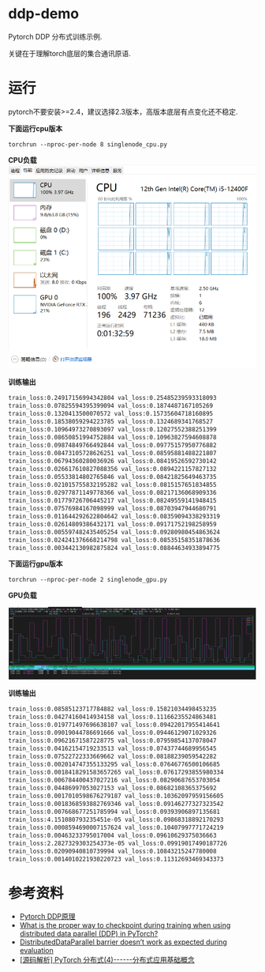 # ddp-demo

Pytorch DDP 分布式训练示例.

关键在于理解torch底层的集合通讯原语.

# 运行

pytorch不要安装>=2.4，建议选择2.3版本，高版本底层有点变化还不稳定.

**下面运行cpu版本**

```
torchrun --nproc-per-node 8 singlenode_cpu.py
```

**CPU负载**
![图片](singlenode_cpu.png)

**训练输出**
```
train_loss:0.24917156994342804 val_loss:0.25485239593318093
train_loss:0.07825594395399094 val_loss:0.1874487167105269
train_loss:0.1320413500070572 val_loss:0.15735604718160895
train_loss:0.18538059294223785 val_loss:0.1324689341768527
train_loss:0.10964973270893097 val_loss:0.12027552388251399
train_loss:0.08650851994752884 val_loss:0.10963827594608878
train_loss:0.09874849766492844 val_loss:0.09775157950776882
train_loss:0.08473105728626251 val_loss:0.08595881488221807
train_loss:0.06794360280036926 val_loss:0.08419526592730142
train_loss:0.026617610827088356 val_loss:0.0894221157827132
train_loss:0.05533814802765846 val_loss:0.08421825649463735
train_loss:0.021015755832195282 val_loss:0.0815157651834855
train_loss:0.02977871149778366 val_loss:0.08217136068909336
train_loss:0.01779726706445217 val_loss:0.08249559141948415
train_loss:0.07576984167098999 val_loss:0.08703947944680791
train_loss:0.011644292622804642 val_loss:0.08359094338293319
train_loss:0.02614809386432171 val_loss:0.09171752198258959
train_loss:0.005597482435405254 val_loss:0.09280980454863624
train_loss:0.024241376668214798 val_loss:0.08535158351878636
train_loss:0.003442130982875824 val_loss:0.08844634933894775
```

**下面运行gpu版本**

```
torchrun --nproc-per-node 2 singlenode_gpu.py
```

**GPU负载**

![图片](singlenode_gpu.png)

**训练输出**

```
train_loss:0.08585123717784882 val_loss:0.15821034498453235
train_loss:0.04274160414934158 val_loss:0.11166235524863481
train_loss:0.019771497696638107 val_loss:0.09422017955414641
train_loss:0.09019044786691666 val_loss:0.09446129071029326
train_loss:0.09621671587228775 val_loss:0.07959854137078047
train_loss:0.04162154719233513 val_loss:0.07437744689956545
train_loss:0.07522722333669662 val_loss:0.08188239059542282
train_loss:0.002014747355133295 val_loss:0.07646776500106685
train_loss:0.0018418291583657265 val_loss:0.07617293855980334
train_loss:0.006784400437027216 val_loss:0.08290687653703054
train_loss:0.04486997053027153 val_loss:0.08682108365375692
train_loss:0.0017010598676279187 val_loss:0.10362097959156605
train_loss:0.0018368593882769346 val_loss:0.09146277327323542
train_loss:0.007668677251785994 val_loss:0.09393906897135681
train_loss:4.151080793235451e-05 val_loss:0.09868318892170293
train_loss:0.0008594690007157624 val_loss:0.10407997771724219
train_loss:0.00463233795017004 val_loss:0.09610629375036663
train_loss:2.2827329303254373e-05 val_loss:0.09919017490187726
train_loss:0.02090940810739994 val_loss:0.10843215247780008
train_loss:0.0014010221930220723 val_loss:0.11312693469343373
```


# 参考资料

* [Pytorch DDP原理](https://blog.csdn.net/flyingluohaipeng/article/details/127910459)
* [What is the proper way to checkpoint during training when using distributed data parallel (DDP) in PyTorch?](https://discuss.pytorch.org/t/what-is-the-proper-way-to-checkpoint-during-training-when-using-distributed-data-parallel-ddp-in-pytorch/139575/1)
* [DistributedDataParallel barrier doesn’t work as expected during evaluation](https://discuss.pytorch.org/t/distributeddataparallel-barrier-doesnt-work-as-expected-during-evaluation/99867)
* [[源码解析] PyTorch 分布式(4)------分布式应用基础概念](https://www.cnblogs.com/rossiXYZ/p/15546837.html)